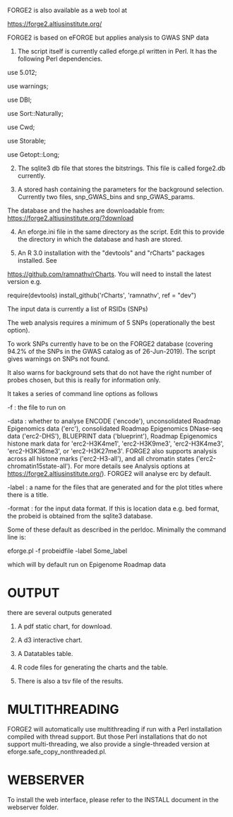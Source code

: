 FORGE2 is also available as a web tool at 

https://forge2.altiusinstitute.org/

FORGE2 is based on eFORGE but applies analysis to GWAS SNP data

1. The script itself is currently called eforge.pl written in Perl. It has
the following Perl dependencies.

use 5.012;

use warnings;

use DBI;

use Sort::Naturally;

use Cwd;

use Storable;

use Getopt::Long;

2. The sqlite3 db file that stores the bitstrings. This file is called forge2.db currently.

3. A stored hash containing the parameters for the background selection.
Currently two files, snp_GWAS_bins and snp_GWAS_params.

The database and the hashes are downloadable from:
https://forge2.altiusinstitute.org/?download

4. An eforge.ini file in the same directory as the script. Edit this to provide the
directory in which the database and hash are stored.

5. An R 3.0 installation with the "devtools" and "rCharts" packages installed. See

https://github.com/ramnathv/rCharts. You will need to install the latest version e.g.

require(devtools)
install_github('rCharts', 'ramnathv', ref = "dev")

The input data is currently a list of RSIDs (SNPs)

The web analysis requires a minimum of 5 SNPs (operationally the best option).

To work SNPs currently have to be on the FORGE2 database (covering 94.2% of the SNPs in the GWAS catalog as of 26-Jun-2019). The script gives warnings on SNPs not found.

It also warns for background sets that do not have the right number of probes
chosen, but this is really for information only.

It takes a series of command line options as follows

-f : the file to run on

-data : whether to analyse ENCODE ('encode'), unconsolidated Roadmap Epigenomics data ('erc'), consolidated Roadmap Epigenomics DNase-seq data ('erc2-DHS'), BLUEPRINT data ('blueprint'), Roadmap Epigenomics histone mark data for 'erc2-H3K4me1', 'erc2-H3K9me3', 'erc2-H3K4me3', 'erc2-H3K36me3', or 'erc2-H3K27me3'. FORGE2 also supports analysis across all histone marks ('erc2-H3-all'), and all chromatin states ('erc2-chromatin15state-all'). For more details see Analysis options at https://forge2.altiusinstitute.org/). FORGE2 will analyse erc by default.

-label : a name for the files that are generated and for the plot titles
       where there is a title.

-format : for the input data format. If this is location data e.g.
         bed format, the probeid is obtained from
         the sqlite3 database.
 
Some of these default as described in the perldoc. Minimally the command
line is:

eforge.pl -f probeidfile -label Some_label

which will by default run on Epigenome Roadmap data

OUTPUT
======
there are several outputs generated

1. A pdf static chart, for download.

2. A d3 interactive chart.

3. A Datatables table.

4. R code files for generating the charts and the table.

5. There is also a tsv file of the results.

MULTITHREADING
=========

FORGE2 will automatically use multithreading if run with a Perl installation compiled with thread support. But those Perl installations that do not support multi-threading,  we also provide a single-threaded version at eforge.safe_copy_nonthreaded.pl.

WEBSERVER
=========

To install the web interface, please refer to the INSTALL document in the webserver folder.

